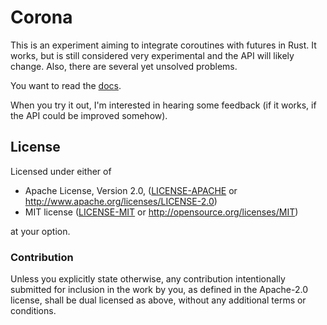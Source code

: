 # Corona

This is an experiment aiming to integrate coroutines with futures in Rust. It
works, but is still considered very experimental and the API will likely
change. Also, there are several yet unsolved problems.

You want to read the [docs](https://docs.rs/corona).

When you try it out, I'm interested in hearing some feedback (if it works, if the
API could be improved somehow).

## License

Licensed under either of

 * Apache License, Version 2.0, ([LICENSE-APACHE](LICENSE-APACHE) or http://www.apache.org/licenses/LICENSE-2.0)
 * MIT license ([LICENSE-MIT](LICENSE-MIT) or http://opensource.org/licenses/MIT)

at your option.

### Contribution

Unless you explicitly state otherwise, any contribution intentionally
submitted for inclusion in the work by you, as defined in the Apache-2.0
license, shall be dual licensed as above, without any additional terms
or conditions.
